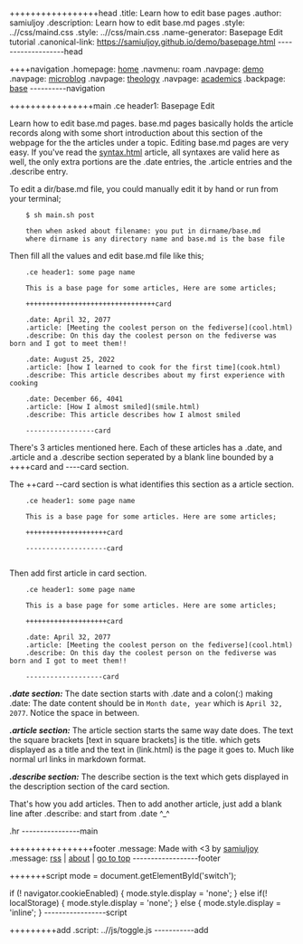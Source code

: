 +++++++++++++++++head
.title: Learn how to edit base pages
.author: samiuljoy
.description: Learn how to edit base.md pages
.style: ..//css/maind.css
.style: ..//css/main.css
.name-generator: Basepage Edit tutorial
.canonical-link: https://samiuljoy.github.io/demo/basepage.html
-------------------head

++++navigation
.homepage: [home](..//index.html)
.navmenu: roam
.navpage: [demo](..//demo/base.html)
.navpage: [microblog](..//microblog/base.html)
.navpage: [theology](..//theology/base.html)
.navpage: [academics](..//academics/base.html)
.backpage: [base](base.html)
----------navigation

++++++++++++++++main
.ce header1: Basepage Edit

Learn how to edit base.md pages. base.md pages basically holds the article records along with some short introduction about this section of the webpage for the the articles under a topic. Editing base.md pages are very easy. If you've read the [syntax.html](syntax.html) article, all syntaxes are valid here as well, the only extra portions are the .date entries, the .article entries and the .describe entry.

To edit a dir/base.md file, you could manually edit it by hand or run from your terminal;

```no
	$ sh main.sh post

	then when asked about filename: you put in dirname/base.md
	where dirname is any directory name and base.md is the base file
```

Then fill all the values and edit base.md file like this;


```no
	.ce header1: some page name

	This is a base page for some articles, Here are some articles;
	
	++++++++++++++++++++++++++++++++card

	.date: April 32, 2077
	.article: [Meeting the coolest person on the fediverse](cool.html)
	.describe: On this day the coolest person on the fediverse was born and I got to meet them!!

	.date: August 25, 2022
	.article: [how I learned to cook for the first time](cook.html)
	.describe: This article describes about my first experience with cooking

	.date: December 66, 4041
	.article: [How I almost smiled](smile.html)
	.describe: This article describes how I almost smiled

	-----------------card

```

There's 3 articles mentioned here. Each of these articles has a .date, and .article and a .describe section seperated by a blank line bounded by a ++++card and ----card section.


The ++card --card section is what identifies this section as a article section.


```no
	.ce header1: some page name
	
	This is a base page for some articles. Here are some articles;

	++++++++++++++++++++card

	--------------------card


```

Then add first article in card section.

```no
	.ce header1: some page name

	This is a base page for some articles. Here are some articles;

	++++++++++++++++++++card

	.date: April 32, 2077
	.article: [Meeting the coolest person on the fediverse](cool.html)
	.describe: On this day the coolest person on the fediverse was born and I got to meet them!!
	
	-------------------card

```

___.date section:___ The date section starts with .date and a colon(:) making .date: The date content should be in `Month date, year` which is `April 32, 2077`. Notice the space in between.

___.article section:___ The article section starts the same way date does. The text the square brackets [text in square brackets] is the title. which gets displayed as a title and the text in (link.html) is the page it goes to. Much like normal url links in markdown format.

___.describe section:___ The describe section is the text which gets displayed in the description section of the card section.

That's how you add articles. Then to add another article, just add a blank line after .describe: and start from .date ^_^

.hr
----------------main

++++++++++++++++footer
.message: Made with <3 by [samiuljoy](https://github.com/samiuljoy)
.message: [rss](/rss.xml) | [about](/about.html) | [go to top](#)
------------------footer

+++++++script
mode = document.getElementById('switch');

if (! navigator.cookieEnabled) {
	mode.style.display = 'none';
}
else if(! localStorage) {
	mode.style.display = 'none';
}
else {
	mode.style.display = 'inline';
}
-----------------script

+++++++++add
.script: ..//js/toggle.js
-----------add

